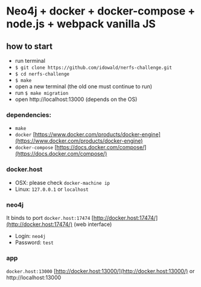 # Neo4j + docker + docker-compose + node.js + webpack vanilla JS

## how to start
- run terminal
- `$ git clone https://github.com/idowald/nerfs-challenge.git`
- `$ cd nerfs-challenge`
- `$ make`
- open a new terminal (the old one must continue to run)
- run `$ make migration`
- open http://localhost:13000 (depends on the OS)

### dependencies:
- `make`
- `docker` [https://www.docker.com/products/docker-engine](https://www.docker.com/products/docker-engine)
- `docker-compose` [https://docs.docker.com/compose/](https://docs.docker.com/compose/)

### docker.host
- OSX: please check `docker-machine ip`
- Linux: `127.0.0.1` or `localhost`

### neo4j
It binds to port `docker.host:17474` [http://docker.host:17474/](http://docker.host:17474/)  (web interface)
- Login: `neo4j`
- Password: `test`

### app
`docker.host:13000` [http://docker.host:13000/](http://docker.host:13000/) or http://localhost:13000
